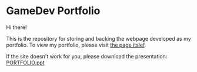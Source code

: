 # GameDev Portfolio

Hi there!

This is the repository for storing and backing the webpage developed as my portfolio. To view my portfolio, please visit [the page itslef](https://szaszhannarebeka.github.io/GameDevPortfolio/mainpage.html).

If the site doesn't work for you, please download the presentation: [PORTFOLIO.ppt](https://docs.google.com/presentation/d/1cQ6aDf2GdOUj-u2ax2uDtoCbT-R_1GM-/edit?usp=drive_link&ouid=113420578600482527973&rtpof=true&sd=true)
